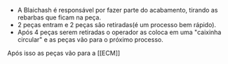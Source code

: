 - A Blaichash é responsável por fazer parte do acabamento, tirando as rebarbas que ficam na peça.
- 2 peças entram e 2 peças são retiradas(é um processo bem rápido).
-  Após 4 peças serem retiradas o operador as coloca em uma "caixinha circular" e as peças vão para o próximo processo.


Após isso as peças vão para a [[ECM]] 